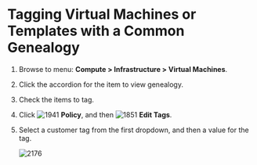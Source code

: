 # Tagging Virtual Machines or Templates with a Common Genealogy

1. Browse to menu: **Compute > Infrastructure > Virtual Machines**.

2. Click the accordion for the item to view genealogy.

3. Check the items to tag.

4. Click ![1941](../images/1941.png) **Policy**, and then
   ![1851](../images/1851.png) **Edit Tags**.

5. Select a customer tag from the first dropdown, and then a value
   for the tag.

    ![2176](../images/2176.png)
